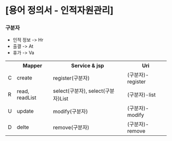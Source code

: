 # [용어 정의서 - 인적자원관리]
<h3><b> 구분자</b></h3>
<ul> 
  <li> 인적 정보 -> Hr </li>
  <li> 출결 -> At  </li>
  <li> 휴가 -> Va </li>
</ul>
<table>
  <tr>
      <th> </th> 
      <th>Mapper</th> 
      <th>Service & jsp</th>
      <th>Uri</th>
  </tr>
  <tr>
      <td> C </td> <td> create </td> <td> register(구분자) </td> <td>(구분자)-register</td> 
  </tr>
  <tr>
      <td> R </td> <td> read, readList </td> <td> select(구분자), select(구분자)List </td> <td>(구분자)-list</td> 
  </tr>
  <tr>
      <td> U </td> <td> update </td> <td> modify(구분자) </td> <td>(구분자)-modify</td>
  </tr>
  <tr>
      <td> D </td> <td> delte </td> <td> remove(구분자) </td> <td>(구분자)-remove</td>
  </tr>
</table>
